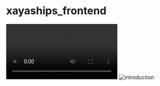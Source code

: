 # xayaships_frontend
<video src="https://www.youtube.com/watch?v=y-qB5uMALJc"></video>
![introduction](https://raw.githubusercontent.com/username/projectname/branch/path/to/img.png)
